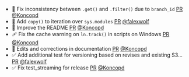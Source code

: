 - 🐛 Fix inconsistency between `.get()` and `.filter()` due to `branch_id` [PR](https://github.com/laminlabs/lamin-cli/pull/154) [@Koncopd](https://github.com/Koncopd)
- 🐛 Add `copy()` to iteration over `sys.modules` [PR](https://github.com/laminlabs/lamindb-setup/pull/1142) [@falexwolf](https://github.com/falexwolf)
- 📝 Improve the README [PR](https://github.com/laminlabs/lamindb/pull/3085) [@Koncopd](https://github.com/Koncopd)
- 🩹 Fix the cache warning on `ln.track()` in scripts on Windows [PR](https://github.com/laminlabs/lamindb/pull/3091) [@Koncopd](https://github.com/Koncopd)
- 📝 Edits and corrections in documentation [PR](https://github.com/laminlabs/lamindb/pull/3090) [@Koncopd](https://github.com/Koncopd)
- ✅ Add additional test for versioning based on revises and existing S3… [PR](https://github.com/laminlabs/lamindb/pull/3086) [@falexwolf](https://github.com/falexwolf)
- ✅ Fix test_streaming for release [PR](https://github.com/laminlabs/lamindb/pull/3084) [@Koncopd](https://github.com/Koncopd)
